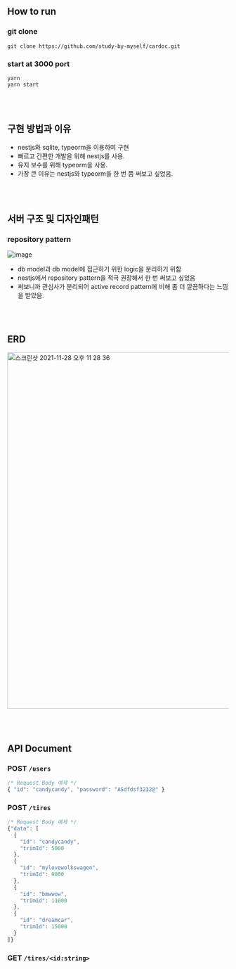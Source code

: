 
## How to run

### git clone
```shell
git clone https://github.com/study-by-myself/cardoc.git
```

### start at 3000 port
```shell
yarn
yarn start
```

<br /><br />

## 구현 방법과 이유
- nestjs와 sqlite, typeorm을 이용하여 구현
- 빠르고 간편한 개발을 위해 nestjs를 사용.
- 유지 보수를 위해 typeorm을 사용.
- 가장 큰 이유는 nestjs와 typeorm을 한 번 쯤 써보고 싶었음.

<br /><br />

## 서버 구조 및 디자인패턴
### repository pattern
![image](https://user-images.githubusercontent.com/60090391/143772807-0f745e2e-ecb7-41b0-9e1d-bcad361e52fb.png)

- db model과 db model에 접근하기 위한 logic을 분리하기 위함
- nestjs에서 repository pattern을 적극 권장해서 한 번 써보고 싶었음
- 써보니까 관심사가 분리되어 active record pattern에 비해 좀 더 깔끔하다는 느낌을 받았음.

<br /><br />

## ERD
<img width="811" alt="스크린샷 2021-11-28 오후 11 28 36" src="https://user-images.githubusercontent.com/60090391/143772121-bcc68b34-a80a-4de9-8cdb-fdf052812147.png">

<br /><br />

## API Document

### POST `/users`
```ts
/* Request Body 예제 */
{ "id": "candycandy", "password": "ASdfdsf3232@" }
```

### POST `/tires`
```ts
/* Request Body 예제 */
{"data": [
  {
    "id": "candycandy",
    "trimId": 5000
  },
  {
    "id": "mylovewolkswagen",
    "trimId": 9000
  },
  {
    "id": "bmwwow",
    "trimId": 11000
  },
  {
    "id": "dreamcar",
    "trimId": 15000
  }
]}
```

### GET `/tires/<id:string>`




